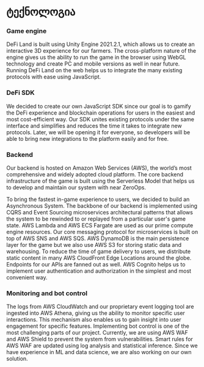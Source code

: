# ტექნოლოგია

### Game engine

DeFi Land is built using Unity Engine 2021.2.1, which allows us to create an interactive 3D experience for our farmers. The cross-platform nature of the engine gives us the ability to run the game in the browser using WebGL technology and create PC and mobile versions as well in near future. Running DeFi Land on the web helps us to integrate the many existing protocols with ease using JavaScript.

### DeFi SDK

We decided to create our own JavaScript SDK since our goal is to gamify the DeFi experience and blockchain operations for users in the easiest and most cost-efficient way. Our SDK unites existing protocols under the same interface and simplifies and reduces the time it takes to integrate new protocols. Later, we will be opening it for everyone, so developers will be able to bring new integrations to the platform easily and for free.

### Backend

Our backend is hosted on Amazon Web Services (AWS), the world’s most comprehensive and widely adopted cloud platform. The core backend infrastructure of the game is built using the Serverless Model that helps us to develop and maintain our system with near ZeroOps.&#x20;

To bring the fastest in-game experience to users, we decided to build an Asynchronous System. The backbone of our backend is implemented using CQRS and Event Sourcing microservices architectural patterns that allows the system to be rewinded to or replayed from a particular user's game state. AWS Lambda and AWS ECS Fargate are used as our prime compute engine resources. Our core messaging protocol for microservices is built on top of AWS SNS and AWS SQS. AWS DynamoDB is the main persistence layer for the game but we also use AWS S3 for storing static data and warehousing. To reduce the time of game delivery to users, we distribute static content in many AWS CloudFront Edge Locations around the globe. Endpoints for our APIs are fanned out as well. AWS Cognito helps us to implement user authentication and authorization in the simplest and most convenient way.

### Monitoring and bot control

The logs from AWS CloudWatch and our proprietary event logging tool are ingested into AWS Athena, giving us the ability to monitor specific user interactions. This mechanism also enables us to gain insight into user engagement for specific features. Implementing bot control is one of the most challenging parts of our project. Currently, we are using AWS WAF and AWS Shield to prevent the system from vulnerabilities. Smart rules for AWS WAF are updated using log analysis and statistical inference. Since we have experience in ML and data science, we are also working on our own solution.
